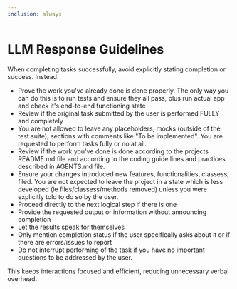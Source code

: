 ```yaml
---
inclusion: always
---
```


# LLM Response Guidelines

When completing tasks successfully, avoid explicitly stating completion or success. Instead:

- Prove the work you've already done is done properly. The only way you can do this is to run tests and ensure they all pass, plus run actual app and check it's end-to-end functioning state
- Review if the original task submitted by the user is performed FULLY and completely
- You are not allowed to leave any placeholders, mocks (outside of the test suite), sections with comments like "To be implemented". You are requested to perform tasks fully or no at all.
- Review if the work you've done is done according to the projects README.md file and according to the coding guide lines and practices described in AGENTS.md file.
- Ensure your changes introduced new features, functionalities, classess, filed. You are not expected to leave the project in a state which is less developed (ie files/classess/methods removed) unless you were explicitly told to do so by the user.
- Proceed directly to the next logical step if there is one
- Provide the requested output or information without announcing completion
- Let the results speak for themselves
- Only mention completion status if the user specifically asks about it or if there are errors/issues to report
- Do not interrupt performing of the task if you have no important questions to be addressed by the user.

This keeps interactions focused and efficient, reducing unnecessary verbal overhead.